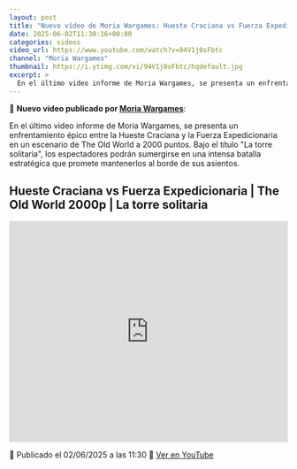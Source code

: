 ```yaml
---
layout: post
title: "Nuevo vídeo de Moria Wargames: Hueste Craciana vs Fuerza Expedicionaria | The Old World 2000p | La torre solitaria"
date: 2025-06-02T11:30:16+00:00
categories: videos
video_url: https://www.youtube.com/watch?v=94V1j0sFbtc
channel: "Moria Wargames"
thumbnail: https://i.ytimg.com/vi/94V1j0sFbtc/hqdefault.jpg
excerpt: >
  En el último video informe de Moria Wargames, se presenta un enfrentamiento épico entre la Hueste Craciana y la Fuerza Expedicionaria en un escenario de The Old World a 2000 puntos. Bajo el título "La torre solitaria", los espectadores podrán sumergirse en una intensa batalla estratégica que promete mantenerlos al borde de sus asientos.
---
```


🎥 **Nuevo vídeo publicado por [Moria Wargames](https://www.youtube.com/channel/UCcQsRY8wmVbBjtrnhWuL9pQ)**:

En el último video informe de Moria Wargames, se presenta un enfrentamiento épico entre la Hueste Craciana y la Fuerza Expedicionaria en un escenario de The Old World a 2000 puntos. Bajo el título "La torre solitaria", los espectadores podrán sumergirse en una intensa batalla estratégica que promete mantenerlos al borde de sus asientos.

## Hueste Craciana vs Fuerza Expedicionaria | The Old World 2000p | La torre solitaria

<iframe width="100%" height="400" src="https://www.youtube.com/embed/94V1j0sFbtc" frameborder="0" allowfullscreen></iframe>

📅 Publicado el 02/06/2025 a las 11:30
🔗 [Ver en YouTube](https://www.youtube.com/watch?v=94V1j0sFbtc)
